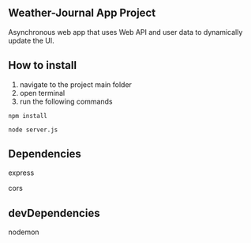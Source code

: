 ## Weather-Journal App Project
Asynchronous web app that uses Web API and user data to dynamically update the UI. 

## How to install
1. navigate to the project main folder
2. open terminal
3. run the following commands
```
npm install
```  
```
node server.js
```
## Dependencies
express
 
cors
## devDependencies
nodemon